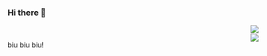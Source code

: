 ### Hi there 👋

<img align="right" src="https://github-readme-stats.vercel.app/api?username=sudong0701&show_icons=true&text_color=24292e&bg_color=ffffff&hide_title=true">
</br>
<img align="right" src="https://github-readme-stats.vercel.app/api/top-langs/?username=anuraghazra&show_icons=true&text_color=24292e&bg_color=ffffff&hide_title=true">

biu biu biu!
